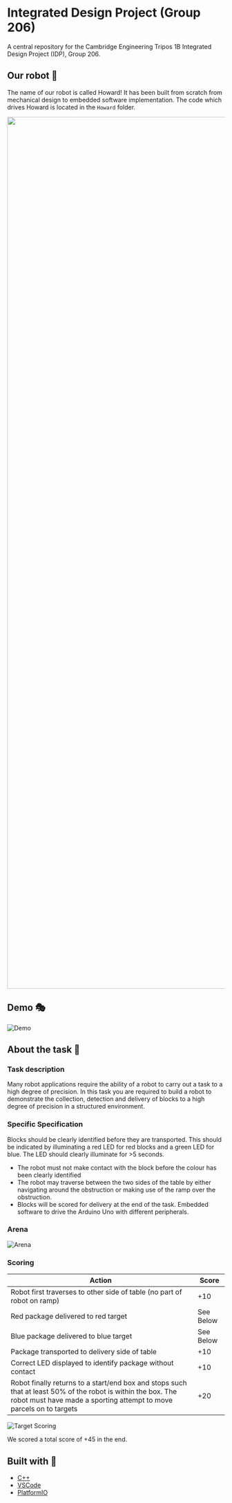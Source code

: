 # Integrated Design Project (Group 206) 
A central repository for the Cambridge Engineering Tripos 1B Integrated Design Project (IDP), Group 206. 

## Our robot 🤖
The name of our robot is called Howard! It has been built from scratch from mechanical design to embedded software implementation. The code which drives Howard is located in the `Howard` folder.

<img src="https://github.com/Vincentho711/IDP_Group_206/blob/main/images/howard.jpg" width="1512" height="2016">

## Demo 🎭
![Demo](https://github.com/Vincentho711/IDP_Group_206/blob/main/images/howard_gif.gif)

## About the task 📃
### Task description
Many robot applications require the ability of a robot to carry out a task to a high degree of precision. In this task
you are required to build a robot to demonstrate the collection, detection and delivery of blocks to a high degree of
precision in a structured environment.

### Specific Specification
Blocks should be clearly identified before they are transported. This should be indicated by illuminating a red
LED for red blocks and a green LED for blue. The LED should clearly illuminate for >5 seconds.
- The robot must not make contact with the block before the colour has been clearly identified
- The robot may traverse between the two sides of the table by either navigating around the obstruction or
making use of the ramp over the obstruction.
- Blocks will be scored for delivery at the end of the task.
Embedded software to drive the Arduino Uno with different peripherals.

### Arena
![Arena](https://github.com/Vincentho711/IDP_Group_206/blob/main/images/arena.JPG?raw=true)

### Scoring
| Action | Score |
| --- | --- |
| Robot first traverses to other side of table (no part of robot on ramp) | +10 |
| Red package delivered to red target  | See Below |
| Blue package delivered to blue target  | See Below |
| Package transported to delivery side of table  | +10 |
| Correct LED displayed to identify package without contact  | +10 |
| Robot finally returns to a start/end box and stops such that at least 50% of the robot is within the box. The robot must have made a sporting attempt to move parcels on to targets | +20 |

![Target Scoring](https://github.com/Vincentho711/IDP_Group_206/blob/main/images/target_scoring.JPG?raw=true)

We scored a total score of +45 in the end.

## Built with 🔧
- [C++](https://www.cplusplus.com/)
- [VSCode](https://code.visualstudio.com/)
- [PlatformIO](https://platformio.org/)